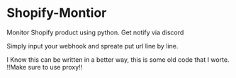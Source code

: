 # Shopify-Montior
Monitor Shopify product using python. Get notify via discord

Simply input your webhook and spreate put url line by line.




I Know this can be written in a better way, this is some old code that I worte. !!Make sure to use proxy!!
